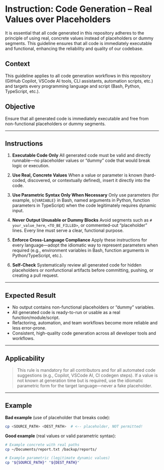 # Instruction: Code Generation – Real Values over Placeholders

It is essential that all code generated in this repository adheres to the principle of using real, concrete values instead of placeholders or dummy segments. This guideline ensures that all code is immediately executable and functional, enhancing the reliability and quality of our codebase.

## Context

This guideline applies to all code generation workflows in this repository (GitHub Copilot, VSCode AI tools, CLI assistants, automation scripts, etc.) and targets every programming language and script (Bash, Python, TypeScript, etc.).

## Objective

Ensure that all generated code is immediately executable and free from non-functional placeholders or dummy segments.

---

## Instructions

1. **Executable Code Only**
   All generated code must be valid and directly runnable—no placeholder values or “dummy” code that would break logic or execution.

2. **Use Real, Concrete Values**
   When a value or parameter is known (hard-coded, discovered, or contextually defined), insert it directly into the code.

3. **Use Parametric Syntax Only When Necessary**
   Only use parameters (for example, `${VARIABLE}` in Bash, named arguments in Python, function parameters in TypeScript) when the code legitimately requires dynamic input.

4. **Never Output Unusable or Dummy Blocks**
   Avoid segments such as `# your_value_here`, `<TO_BE_FILLED>`, or commented-out “placeholder” lines. Every line must serve a clear, functional purpose.

5. **Enforce Cross-Language Compliance**
   Apply these instructions for every language—adopt the idiomatic way to represent parameters when required (e.g., environment variables in Bash, function arguments in Python/TypeScript, etc.).

6. **Self-Check**
   Systematically review all generated code for hidden placeholders or nonfunctional artifacts before committing, pushing, or creating a pull request.

---

## Expected Result

- No output contains non-functional placeholders or “dummy” variables.
- All generated code is ready-to-run or usable as a real function/module/script.
- Refactoring, automation, and team workflows become more reliable and less error-prone.
- Consistent, high-quality code generation across all developer tools and workflows.

---

## Applicability

> This rule is mandatory for all contributors and for all automated code suggestions (e.g., Copilot, VSCode AI, CI codegen steps).
> If a value is not known at generation time but is required, use the idiomatic parametric form for the target language—never a fake placeholder.

---

## Example

**Bad example** (use of placeholder that breaks code):

```bash
cp <SOURCE_PATH> <DEST_PATH>  # <-- placeholder, NOT permitted!
````

**Good example** (real values or valid parametric syntax):

```bash
# Example concrete with real paths
cp ~/Documents/report.txt /backup/reports/

# Example parametric (legitimate dynamic values)
cp "${SOURCE_PATH}" "${DEST_PATH}"
```
